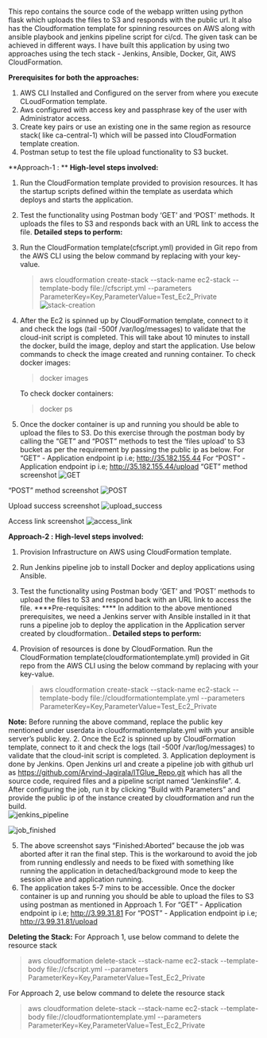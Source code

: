 This repo contains the source code of the webapp written using python flask which uploads the files to S3 and responds with the public url. It also has the Cloudformation template for spinning resources on AWS along with ansible playbook and jenkins pipeline script for ci/cd. The given task can be achieved in different ways. I have built this application by using two approaches using the tech stack - Jenkins, Ansible, Docker, Git, AWS CloudFormation.

**Prerequisites for both the approaches:**
1. AWS CLI Installed and Configured on the server from where you execute CLoudFormation template.
2. Aws configured with access key and passphrase key of the user with Administrator access.
3. Create key pairs or use an existing one in the same region as resource stack( like ca-central-1) which will be passed into CloudFormation template creation. 
4. Postman setup to test the file upload functionality to S3 bucket.

**Approach-1 : **
**High-level steps involved:**
1. Run the CloudFormation template provided to provision resources. It has the startup scripts defined within the template as userdata which deploys and starts the application.
2. Test the functionality using Postman body ‘GET’ and ‘POST’ methods. It  uploads the files to S3 and responds back with an URL link to access the file.
**Detailed steps to perform:**
1. Run the CloudFormation template(cfscript.yml) provided in Git repo from the AWS CLI using the below command by replacing with your key-value.
   	
      >aws cloudformation create-stack --stack-name ec2-stack --template-body file://cfscript.yml --parameters ParameterKey=Key,ParameterValue=Test_Ec2_Private
      ![stack-creation](https://user-images.githubusercontent.com/33229776/127478053-0e087f79-8709-454d-8a7d-c9c081d3dc50.jpeg)

2. After the Ec2 is spinned up by CloudFormation template, connect to it and check the logs (tail -500f /var/log/messages) to validate that the cloud-init script is completed. This will take about 10 minutes to install the docker, build the image, deploy  and start the application. Use below commands to check the image created and running container.
   To check docker images:
   
      >docker images

   To check docker containers:
   
      >docker ps
      
3. Once the docker container is up and running you should be able to upload the files to S3. Do this exercise through the postman body by calling the “GET” and “POST” methods to test the ‘files upload’ to S3 bucket as per the requirement by passing the public ip as below. 
     For “GET” - Application endpoint ip i.e; http://35.182.155.44
     For “POST” - Application endpoint ip i.e; http://35.182.155.44/upload 
“GET” method screenshot
![GET](https://user-images.githubusercontent.com/33229776/127474286-ab10ef23-a5d0-4e24-aeee-68a824966c69.jpeg)

“POST” method screenshot
![POST](https://user-images.githubusercontent.com/33229776/127474335-273423a4-ca4a-47cc-9202-125d954fd7ac.jpeg)

Upload success screenshot
![upload_success](https://user-images.githubusercontent.com/33229776/127474366-384fbd66-729e-4a4a-8ae3-0fbf111f8b3c.jpeg)

Access link screenshot
![access_link](https://user-images.githubusercontent.com/33229776/127474382-aeb89fee-d35e-4d15-986a-6027363745bc.jpeg)


**Approach-2 :**
**High-level steps involved:**
1. Provision Infrastructure on AWS using CloudFormation template.
2. Run Jenkins pipeline job to install Docker and deploy applications using Ansible.
3. Test the functionality using Postman body ‘GET’ and ‘POST’ methods to upload the files to S3 and respond back with an URL link to access the file.
****Pre-requisites: ****
In addition to the above mentioned prerequisites, we need a Jenkins server with Ansible installed in it that runs a pipeline job to deploy the application in the Application server created by cloudformation..
**Detailed steps to perform:**
1. Provision of resources is done by CloudFormation. Run the CloudFormation template(cloudformationtemplate.yml) provided in Git repo from the AWS CLI using the below command by replacing with your key-value.
   	
      >aws cloudformation create-stack --stack-name ec2-stack --template-body file://cloudformationtemplate.yml --parameters ParameterKey=Key,ParameterValue=Test_Ec2_Private

**Note:** Before running the above command, replace the public key mentioned under userdata in cloudformationtemplate.yml with your ansible server’s public key.
2. Once the Ec2 is spinned up by CloudFormation template, connect to it and check the logs (tail -500f /var/log/messages) to validate that the cloud-init script is completed. 
3. Application deployment is done by Jenkins. Open Jenkins url and create a pipeline job with github url as https://github.com/Arvind-Jagirala/ITGlue_Repo.git which has all the source code, required files and a pipeline script named “Jenkinsfile”.
4. After configuring the job, run it by clicking “Build with Parameters” and provide the public ip of the instance created by cloudformation and run the build.           
![jenkins_pipeline](https://user-images.githubusercontent.com/33229776/127475753-69d00775-4cf0-42c7-b9ab-40f00deb553d.jpeg)

![job_finished](https://user-images.githubusercontent.com/33229776/127475793-47a5e573-2201-4ac7-a302-4f2ca7bc3963.jpeg)


5. The above screenshot says “Finished:Aborted” because the job was aborted after it ran the final step. This is the workaround to avoid the job from running endlessly and needs to be fixed with something like running the application in detached/background mode to keep the session alive and application running.
6. The application takes 5-7 mins to be accessible. Once the docker container is up and running you should be able to upload the files to S3 using postman as mentioned in Approach 1. 
       For “GET” - Application endpoint ip i.e; http://3.99.31.81
       For “POST” - Application endpoint ip i.e; http://3.99.31.81/upload 


**Deleting the Stack:**
For Approach 1, use below command to delete the resource stack

>aws cloudformation delete-stack --stack-name ec2-stack --template-body file://cfscript.yml --parameters ParameterKey=Key,ParameterValue=Test_Ec2_Private

For Approach 2, use below command to delete the resource stack

>aws cloudformation delete-stack --stack-name ec2-stack --template-body file://cloudformationtemplate.yml --parameters ParameterKey=Key,ParameterValue=Test_Ec2_Private


